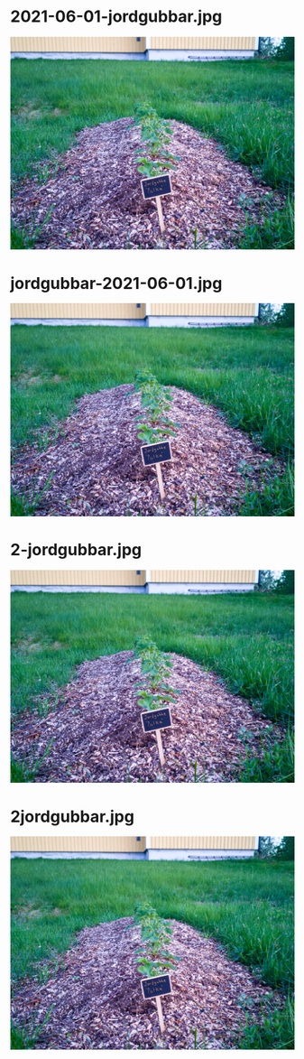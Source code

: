 # 2021-06-01-jordgubbar.jpg

<img src="/img/2021-06-01-jordgubbar.jpg" alt="jordgubbar" imagick="avif webp 600@1,1.5,2">

# jordgubbar-2021-06-01.jpg

<img src="/img/jordgubbar-2021-06-01.jpg" alt="jordgubbar" imagick="avif webp 600@1,1.5,2">


# 2-jordgubbar.jpg

<img src="/img/2-jordgubbar.jpg" alt="jordgubbar" imagick="avif webp 600@1,1.5,2">

# 2jordgubbar.jpg

<img src="/img/2jordgubbar.jpg" alt="jordgubbar" imagick="avif webp 600@1,1.5,2">
